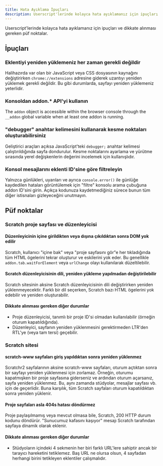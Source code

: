 ```yaml
---
title: Hata Ayıklama İpuçları
description: Userscript'lerinde kolayca hata ayıklamanız için ipuçları ve dikkate alınması gereken püf noktalar.
---
```


Userscript'lerinde kolayca hata ayıklamanız için ipuçları ve dikkate alınması gereken püf noktalar.

## İpuçları

### Eklentiyi yeniden yüklemeniz her zaman gerekli değildir

Halihazırda var olan bir JavaScript veya CSS dosyasının kaynağını değiştirirken `chrome://extensions` adresine giderek uzantıyı yeniden yüklemek gerekli değildir. Bu gibi durumlarda, sayfayı yeniden yüklemeniz yeterlidir.

### Konsoldan addon.* API'yi kullanın

The `addon` object is accessible within the browser console through the `__addon` global variable when at least one addon is running.

### "debugger" anahtar kelimesini kullanarak kesme noktaları oluşturabilirsiniz

Geliştirici araçları açıksa JavaScript'teki `debugger;` anahtar kelimesi çalıştırıldığında sayfa dondurulur. Kesme noktalarını ayarlama ve yürütme sırasında yerel değişkenlerin değerini incelemek için kullanışlıdır.

### Konsol mesajlarını eklenti ID'sine göre filtreleyin

Yalnızca günlükleri, uyarıları ve ayrıca `console.error()` ile günlüğe kaydedilen hataları görüntülemek için "filtre" konsolu arama çubuğuna addon ID'sini girin. Açıkça kodunuza kaydetmediğiniz sürece bunun tüm diğer istisnaları gizleyeceğini unutmayın.


## Püf noktalar


### Scratch proje sayfası ve düzenleyicisi


#### Düzenleyicinin içine girildikten veya dışına çıkıldıktan sonra DOM yok edilir

Scratch, kullanıcı "içine bak" veya "proje sayfasını gör"e her tıkladığında tüm HTML ögelerini tekrar oluşturur ve eskilerini yok eder.
Bu genellikle `addon.tab.waitForElement` veya `urlChange` olayı kullanılarak düzeltilebilir.

#### Scratch düzenleyicisinin dili, yeniden yükleme yapılmadan değiştirilebilir

Scratch sitesinin aksine Scratch düzenleyicisinin dili değiştirirken yeniden yüklenmeyecektir. Farklı bir dil seçerken, Scratch bazı HTML ögelerini yok edebilir ve yeniden oluşturabilir.

#### Dikkate alınması gereken diğer durumlar

- Proje düzenleyicisi, tanımlı bir proje ID'si olmadan kullanılabilir (örneğin oturum kapatıldığında).
- Düzenleyici, sayfanın yeniden yüklenmesini gerektirmeden LTR'den RTL'ye (veya tam tersi) geçebilir.


### Scratch sitesi

#### scratch-www sayfaları giriş yapıldıktan sonra yeniden yüklenmez

Scratchr2 sayfalarının aksine scratch-www sayfaları, oturum açtıktan sonra bir sayfayı yeniden yüklenmesi için zorlamaz. Örneğin, oturumu kapatmışken bir proje sayfasına giderseniz ve ardından oturum açarsanız, sayfa yeniden yüklenmez. Bu, aynı zamanda stüdyolar, mesajlar sayfası vb. için de geçerlidir.
Buna karşılık, tüm Scratch sayfaları oturum kapatıldıktan sonra yeniden yüklenir.

#### Proje sayfaları asla 404s hatası döndürmez

Proje paylaşılmamış veya mevcut olmasa bile, Scratch, 200 HTTP durum kodunu döndürür. "Sunucumuz kafasını kaşıyor" mesajı Scratch tarafından sayfaya dinamik olarak eklenir.

#### Dikkate alınması gereken diğer durumlar

- Stüdyoların içindeki 4 sekmenin her biri farklı URL'lere sahiptir ancak bir tarayıcı hareketini tetiklemez. Baş URL ne olursa olsun, 4 sayfadan herhangi birini tetikleyen eklentiler çalışmalıdır.
